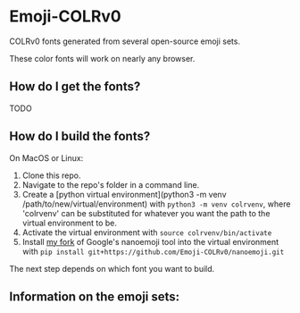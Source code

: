 # Emoji-COLRv0
COLRv0 fonts generated from several open-source emoji sets.

These color fonts will work on nearly any browser.


## How do I get the fonts?

TODO

## How do I build the fonts?

On MacOS or Linux:

1. Clone this repo.
2. Navigate to the repo's folder in a command line.
3. Create a [python virtual environment](python3 -m venv /path/to/new/virtual/environment) with `python3 -m venv colrvenv`, where 'colrvenv' can be substituted for whatever you want the path to the virtual environment to be.
4. Activate the virtual environment with `source colrvenv/bin/activate`
5. Install [my fork](https://github.com/Emoji-COLRv0/nanoemoji) of Google's nanoemoji tool into the virtual environment with `pip install git+https://github.com/Emoji-COLRv0/nanoemoji.git`

The next step depends on which font you want to build.





## Information on the emoji sets:



